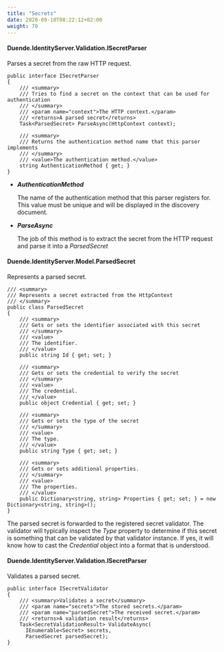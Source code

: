 ```yaml
---
title: "Secrets"
date: 2020-09-10T08:22:12+02:00
weight: 70
---
```


#### Duende.IdentityServer.Validation.ISecretParser

Parses a secret from the raw HTTP request.

```
public interface ISecretParser
{
    /// <summary>
    /// Tries to find a secret on the context that can be used for authentication
    /// </summary>
    /// <param name="context">The HTTP context.</param>
    /// <returns>A parsed secret</returns>
    Task<ParsedSecret> ParseAsync(HttpContext context);

    /// <summary>
    /// Returns the authentication method name that this parser implements
    /// </summary>
    /// <value>The authentication method.</value>
    string AuthenticationMethod { get; }
}
```

* ***AuthenticationMethod***

    The name of the authentication method that this parser registers for. This value must be unique and will be displayed in the discovery document.

* ***ParseAsync***

    The job of this method is to extract the secret from the HTTP request and parse it into a *ParsedSecret*


#### Duende.IdentityServer.Model.ParsedSecret

Represents a parsed secret.

```
/// <summary>
/// Represents a secret extracted from the HttpContext
/// </summary>
public class ParsedSecret
{
    /// <summary>
    /// Gets or sets the identifier associated with this secret
    /// </summary>
    /// <value>
    /// The identifier.
    /// </value>
    public string Id { get; set; }

    /// <summary>
    /// Gets or sets the credential to verify the secret
    /// </summary>
    /// <value>
    /// The credential.
    /// </value>
    public object Credential { get; set; }

    /// <summary>
    /// Gets or sets the type of the secret
    /// </summary>
    /// <value>
    /// The type.
    /// </value>
    public string Type { get; set; }

    /// <summary>
    /// Gets or sets additional properties.
    /// </summary>
    /// <value>
    /// The properties.
    /// </value>
    public Dictionary<string, string> Properties { get; set; } = new Dictionary<string, string>();
}
```

The parsed secret is forwarded to the registered secret validator. The validator will typically inspect the *Type* property to determine if this secret is something that can be validated by that validator instance. If yes, it will know how to cast the *Credential* object into a format that is understood.

#### Duende.IdentityServer.Validation.ISecretParser

Validates a parsed secret.

```
public interface ISecretValidator
{
    /// <summary>Validates a secret</summary>
    /// <param name="secrets">The stored secrets.</param>
    /// <param name="parsedSecret">The received secret.</param>
    /// <returns>A validation result</returns>
    Task<SecretValidationResult> ValidateAsync(
      IEnumerable<Secret> secrets,
      ParsedSecret parsedSecret);
}
```
